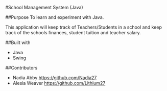 #School Management System (Java)

##Purpose To learn and experiment with Java.

This application will keep track of Teachers/Students in a school and keep track of the schools finances, student tuition and teacher salary.

##Built with

+ Java
+ Swing

##Contributors
+ Nadia Abby https://github.com/Nadia27
+ Alesia Weaver https://github.com/Lithium27
